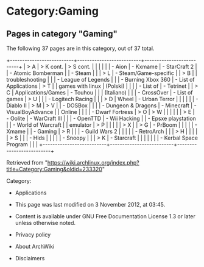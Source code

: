 Category:Gaming
===============

Pages in category "Gaming"
--------------------------

The following 37 pages are in this category, out of 37 total.

+--------------------------+--------------------------+--------------------------+
| > A                      | > K cont.                | > S cont.                |
|                          |                          |                          |
| -   Aion                 | -   Kxmame               | -   StarCraft 2          |
| -   Atomic Bomberman     |                          | -   Steam                |
|                          | > L                      | -   Steam/Game-specific  |
| > B                      |                          |     troubleshooting      |
|                          | -   League of Legends    |                          |
| -   Burning Xbox 360     | -   List of Applications | > T                      |
|     games with linux     |     (Polski)             |                          |
|                          | -   List of              | -   Tetrinet             |
| > C                      |     Applications/Games   | -   Touhou               |
|                          |     (Italiano)           |                          |
| -   CrossOver            | -   List of games        | > U                      |
|                          | -   Logitech Racing      |                          |
| > D                      |     Wheel                | -   Urban Terror         |
|                          |                          |                          |
| -   Diablo II            | > M                      | > V                      |
| -   DOSBox               |                          |                          |
| -   Dungeon & Dragons    | -   Minecraft            | -   VisualBoyAdvance     |
|     Online               |                          |                          |
| -   Dwarf Fortress       | > O                      | > W                      |
|                          |                          |                          |
| > E                      | -   Oolite               | -   WarCraft III         |
|                          | -   OpenTTD              | -   Wii Hacking          |
| -   Epsxe playstation    |                          | -   World of Warcraft    |
|     emulator             | > P                      |                          |
|                          |                          | > X                      |
| > G                      | -   PrBoom               |                          |
|                          |                          | -   Xmame                |
| -   Gaming               | > R                      |                          |
| -   Guild Wars 2         |                          |                          |
|                          | -   RetroArch            |                          |
| > H                      |                          |                          |
|                          | > S                      |                          |
| -   Hlds                 |                          |                          |
|                          | -   Snoopy               |                          |
| > K                      | -   Starcraft            |                          |
|                          |                          |                          |
| -   Kerbal Space Program |                          |                          |
+--------------------------+--------------------------+--------------------------+

Retrieved from
"https://wiki.archlinux.org/index.php?title=Category:Gaming&oldid=233320"

Category:

-   Applications

-   This page was last modified on 3 November 2012, at 03:45.
-   Content is available under GNU Free Documentation License 1.3 or
    later unless otherwise noted.
-   Privacy policy
-   About ArchWiki
-   Disclaimers
